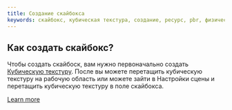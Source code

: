 ```yaml
---
title: Создание скайбокса
keywords: скайбокс, кубическая текстура, создание, ресурс, pbr, физический
---
```


## Как создать скайбокс?

Чтобы создать скайбоск, вам нужно первоначально создать  [Кубическую текстуру](http://developer.playcanvas.com/en/user-manual/assets/cubemaps/). После вы можете перетащить кубическую текстуру на рабочую область или можете зайти в Настройки сцены и перетащить кубическую текстуру в поле скайбокса.

[Learn more](https://developer.playcanvas.com/en/user-manual/designer/settings/#skybox)

